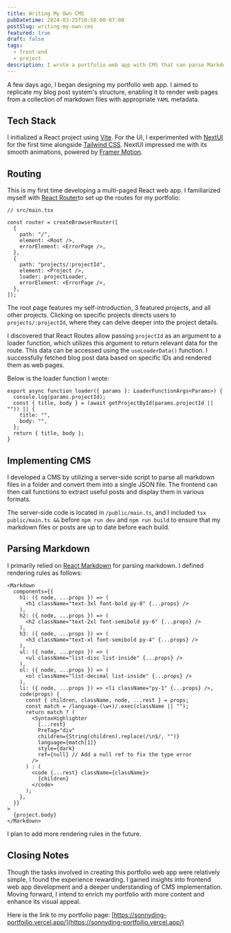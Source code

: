 ```yaml
---
title: Writing My Own CMS
pubDatetime: 2024-03-25T10:58:00-07:00
postSlug: writing-my-own-cms
featured: true
draft: false
tags:
  - front-end
  - project
description: I wrote a portfolio web app with CMS that can parse Markdown posts.
---
```

A few days ago, I began designing my portfolio web app. I aimed to replicate my blog post system's structure, enabling it to render web pages from a collection of markdown files with appropriate `YAML` metadata.

## Tech Stack

I initialized a React project using [Vite](https://vitejs.dev/). For the UI, I experimented with [NextUI](https://nextui.org/) for the first time alongside [Tailwind CSS](https://tailwindcss.com/). NextUI impressed me with its smooth animations, powered by [Framer Motion](https://www.framer.com/motion/).

## Routing

This is my first time developing a multi-paged React web app. I familiarized myself with [React Router](https://reactrouter.com/en/main)to set up the routes for my portfolio:

```tsx
// src/main.tsx

const router = createBrowserRouter([
  {
    path: "/",
    element: <Root />,
    errorElement: <ErrorPage />,
  },
  {
    path: "projects/:projectId",
    element: <Project />,
    loader: projectLoader,
    errorElement: <ErrorPage />,
  },
]);
```

The root page features my self-introduction, 3 featured projects, and all other projects. Clicking on specific projects directs users to `projects/:projectId`, where they can delve deeper into the project details.

I discovered that React Routes allow passing `projectId` as an argument to a loader function, which utilizes this argument to return relevant data for the route. This data can be accessed using the `useLoaderData()` function. I successfully fetched blog post data based on specific IDs and rendered them as web pages.

Below is the loader function I wrote:

```tsx
export async function loader({ params }: LoaderFunctionArgs<Params>) {
  console.log(params.projectId);
  const { title, body } = (await getProjectById(params.projectId || "")) || {
    title: "",
    body: "",
  };
  return { title, body };
}
```

## Implementing CMS

I developed a CMS by utilizing a server-side script to parse all markdown files in a folder and convert them into a single JSON file. The frontend can then call functions to extract useful posts and display them in various formats.

The server-side code is located in `/public/main.ts`, and I included `tsx public/main.ts &&` before `npm run dev` and `npm run build` to ensure that my markdown files or posts are up to date before each build.

## Parsing Markdown

I primarily relied on [React Markdown](https://github.com/remarkjs/react-markdown) for parsing markdown. I defined rendering rules as follows:

```tsx
<Markdown
  components={{
    h1: ({ node, ...props }) => (
      <h1 className="text-3xl font-bold py-8" {...props} />
    ),
    h2: ({ node, ...props }) => (
      <h2 className="text-2xl font-semibold py-6" {...props} />
    ),
    h3: ({ node, ...props }) => (
      <h3 className="text-xl font-semibold py-4" {...props} />
    ),
    ul: ({ node, ...props }) => (
      <ul className="list-disc list-inside" {...props} />
    ),
    ol: ({ node, ...props }) => (
      <ol className="list-decimal list-inside" {...props} />
    ),
    li: ({ node, ...props }) => <li className="py-1" {...props} />,
    code(props) {
      const { children, className, node, ...rest } = props;
      const match = /language-(\w+)/.exec(className || "");
      return match ? (
        <SyntaxHighlighter
          {...rest}
          PreTag="div"
          children={String(children).replace(/\n$/, "")}
          language={match[1]}
          style={dark}
          ref={null} // Add a null ref to fix the type error
        />
      ) : (
        <code {...rest} className={className}>
          {children}
        </code>
      );
    },
  }}
>
  {project.body}
</Markdown>
```

I plan to add more rendering rules in the future.

## Closing Notes

Though the tasks involved in creating this portfolio web app were relatively simple, I found the experience rewarding. I gained insights into frontend web app development and a deeper understanding of CMS implementation. Moving forward, I intend to enrich my portfolio with more content and enhance its visual appeal.

Here is the link to my portfolio page: [https://sonnyding-portfoilio.vercel.app/](https://sonnyding-portfoilio.vercel.app/)